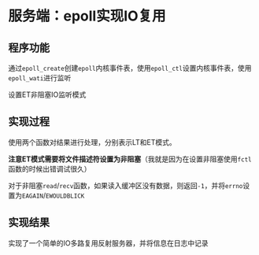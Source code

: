 # 服务端：epoll实现IO复用
## 程序功能
通过`epoll_create`创建`epoll`内核事件表，使用`epoll_ctl`设置内核事件表，使用`epoll_wati`进行监听

设置ET非阻塞IO监听模式

## 实现过程
使用两个函数对结果进行处理，分别表示LT和ET模式。

**注意ET模式需要将文件描述符设置为非阻塞**（我就是因为在设置非阻塞使用`fctl`函数的时候出错调试很久）

对于非阻塞`read`/`recv`函数，如果读入缓冲区没有数据，则返回`-1`，并将`errno`设置为`EAGAIN`/`EWOULDBLICK`

## 实现结果
实现了一个简单的IO多路复用反射服务器，并将信息在日志中记录
